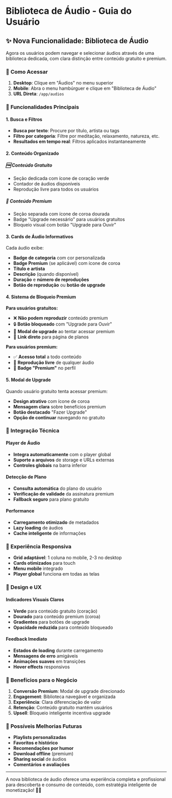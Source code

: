 # Biblioteca de Áudio - Guia do Usuário

## ✨ **Nova Funcionalidade: Biblioteca de Áudio**

Agora os usuários podem navegar e selecionar áudios através de uma biblioteca dedicada, com clara distinção entre conteúdo gratuito e premium.

### 🎵 **Como Acessar**

1. **Desktop**: Clique em "Áudios" no menu superior
2. **Mobile**: Abra o menu hambúrguer e clique em "Biblioteca de Áudio"
3. **URL Direta**: `/app/audios`

### 🎯 **Funcionalidades Principais**

#### **1. Busca e Filtros**
- **Busca por texto**: Procure por título, artista ou tags
- **Filtro por categoria**: Filtre por meditação, relaxamento, natureza, etc.
- **Resultados em tempo real**: Filtros aplicados instantaneamente

#### **2. Conteúdo Organizado**

##### **🆓 Conteúdo Gratuito**
- Seção dedicada com ícone de coração verde
- Contador de áudios disponíveis
- Reprodução livre para todos os usuários

##### **👑 Conteúdo Premium**
- Seção separada com ícone de coroa dourada
- Badge "Upgrade necessário" para usuários gratuitos
- Bloqueio visual com botão "Upgrade para Ouvir"

#### **3. Cards de Áudio Informativos**

Cada áudio exibe:
- **Badge de categoria** com cor personalizada
- **Badge Premium** (se aplicável) com ícone de coroa
- **Título e artista**
- **Descrição** (quando disponível)
- **Duração** e **número de reproduções**
- **Botão de reprodução** ou **botão de upgrade**

#### **4. Sistema de Bloqueio Premium**

**Para usuários gratuitos:**
- ❌ **Não podem reproduzir** conteúdo premium
- 🔒 **Botão bloqueado** com "Upgrade para Ouvir"
- 💬 **Modal de upgrade** ao tentar acessar premium
- 🎯 **Link direto** para página de planos

**Para usuários premium:**
- ✅ **Acesso total** a todo conteúdo
- 🎵 **Reprodução livre** de qualquer áudio
- 👑 **Badge "Premium"** no perfil

#### **5. Modal de Upgrade**

Quando usuário gratuito tenta acessar premium:
- **Design atrativo** com ícone de coroa
- **Mensagem clara** sobre benefícios premium
- **Botão destacado** "Fazer Upgrade"
- **Opção de continuar** navegando no gratuito

### 🔧 **Integração Técnica**

#### **Player de Áudio**
- **Integra automaticamente** com o player global
- **Suporte a arquivos** de storage e URLs externas
- **Controles globais** na barra inferior

#### **Detecção de Plano**
- **Consulta automática** do plano do usuário
- **Verificação de validade** da assinatura premium
- **Fallback seguro** para plano gratuito

#### **Performance**
- **Carregamento otimizado** de metadados
- **Lazy loading** de áudios
- **Cache inteligente** de informações

### 📱 **Experiência Responsiva**

- **Grid adaptável**: 1 coluna no mobile, 2-3 no desktop
- **Cards otimizados** para touch
- **Menu mobile** integrado
- **Player global** funciona em todas as telas

### 🎨 **Design e UX**

#### **Indicadores Visuais Claros**
- **Verde** para conteúdo gratuito (coração)
- **Dourado** para conteúdo premium (coroa)
- **Gradientes** para botões de upgrade
- **Opacidade reduzida** para conteúdo bloqueado

#### **Feedback Imediato**
- **Estados de loading** durante carregamento
- **Mensagens de erro** amigáveis
- **Animações suaves** em transições
- **Hover effects** responsivos

### 🚀 **Benefícios para o Negócio**

1. **Conversão Premium**: Modal de upgrade direcionado
2. **Engagement**: Biblioteca navegável e organizada
3. **Experiência**: Clara diferenciação de valor
4. **Retenção**: Conteúdo gratuito mantém usuários
5. **Upsell**: Bloqueio inteligente incentiva upgrade

### 🔮 **Possíveis Melhorias Futuras**

- **Playlists personalizadas**
- **Favoritos e histórico**
- **Recomendações por humor**
- **Download offline** (premium)
- **Sharing social** de áudios
- **Comentários e avaliações**

---

A nova biblioteca de áudio oferece uma experiência completa e profissional para descoberta e consumo de conteúdo, com estratégia inteligente de monetização! 🎵✨